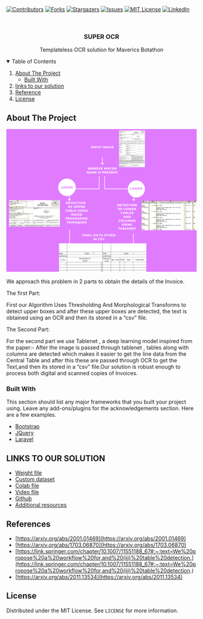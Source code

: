<!--
*** Thanks for checking out the Best-README-Template. If you have a suggestion
*** that would make this better, please fork the repo and create a pull request
*** or simply open an issue with the tag "enhancement".
*** Thanks again! Now go create something AMAZING! :D
-->



<!-- PROJECT SHIELDS -->
<!--
*** I'm using markdown "reference style" links for readability.
*** Reference links are enclosed in brackets [ ] instead of parentheses ( ).
*** See the bottom of this document for the declaration of the reference variables
*** for contributors-url, forks-url, etc. This is an optional, concise syntax you may use.
*** https://www.markdownguide.org/basic-syntax/#reference-style-links
-->
[![Contributors][contributors-shield]][contributors-url]
[![Forks][forks-shield]][forks-url]
[![Stargazers][stars-shield]][stars-url]
[![Issues][issues-shield]][issues-url]
[![MIT License][license-shield]][license-url]
[![LinkedIn][linkedin-shield]][linkedin-url]



<!-- PROJECT LOGO -->
<br />
<p align="center">
  
  <h3 align="center">SUPER OCR</h3>

  <p align="center">
    Templateless OCR solution for Maverics Botathon
    
  </p>
</p>



<!-- TABLE OF CONTENTS -->
<details open="open">
  <summary>Table of Contents</summary>
  <ol>
    <li>
      <a href="#about-the-project">About The Project</a>
      <ul>
        <li><a href="#built-with">Built With</a></li>
      </ul>
    </li>
    <li><a href="#links-to-our-solution">links to our solution</a></li>
    <li><a href="#references">Reference</a></li>
    <li><a href="#license">License</a></li>
   
    
  </ol>
</details>



<!-- ABOUT THE PROJECT -->
## About The Project

![Product Name Screen Shot](https://github.com/RajArPatra/Super-OCR/blob/master/input%20image%20(1).png)

We approach this problem in 2 parts to obtain  the details of the Invoice.

The first Part:

First our Algorithm Uses Thresholding And Morphological Transforms to detect upper boxes and after these upper boxes are detected, the text is obtained using an OCR and then its stored in a “csv” file.

The Second Part:

For the second part we use Tablenet , a deep learning model inspired from the paper:-
After the image is passed through tablenet , tables along with columns are detected which makes it easier to get the line data from the Central Table and after this these are passed through OCR to get the Text,and then its stored in a “csv” file.Our solution is robust enough to process both digital and scanned copies of Invoices.




### Built With

This section should list any major frameworks that you built your project using. Leave any add-ons/plugins for the acknowledgements section. Here are a few examples.
* [Bootstrap](https://getbootstrap.com)
* [JQuery](https://jquery.com)
* [Laravel](https://laravel.com)


## LINKS TO OUR SOLUTION
* [Weight file](https://drive.google.com/file/d/1Tz9Y2MaS60eTx7HVfs9jQ-ZW9E_cAvqf/view?usp=sharing)
* [Custom dataset](https://drive.google.com/file/d/1Tz9Y2MaS60eTx7HVfs9jQ-ZW9E_cAvqf/view?usp=sharing)
* [Colab file](https://colab.research.google.com/drive/1M58WvFQnr31LwGE-sceo_pauvQS39jxu?usp=sharing)
* [Video file](https://drive.google.com/file/d/1-apgY8D33nq20gM-QCwmZouoV7lVVApZ/view?usp=sharing)
* [Github](https://github.com/RajArPatra/Super-OCR)
* [Additional resources](https://drive.google.com/drive/folders/1TZHgGlCqzgw5s86DRNAVyxzjAY5h2lhU?usp=sharing)
   

## References
* [https://arxiv.org/abs/2001.01469](https://arxiv.org/abs/2001.01469)
* [https://arxiv.org/abs/1703.06870](https://arxiv.org/abs/1703.06870)
* [https://link.springer.com/chapter/10.1007/11551188_67#:~:text=We%20propose%20a%20workflow%20for,and%20(iii)%20table%20detection.](https://link.springer.com/chapter/10.1007/11551188_67#:~:text=We%20propose%20a%20workflow%20for,and%20(iii)%20table%20detection.)
* [https://arxiv.org/abs/2011.13534](https://arxiv.org/abs/2011.13534)





<!-- LICENSE -->
## License

Distributed under the MIT License. See `LICENSE` for more information.



<!-- CONTACT -->






<!-- MARKDOWN LINKS & IMAGES -->
<!-- https://www.markdownguide.org/basic-syntax/#reference-style-links -->
[contributors-shield]: https://img.shields.io/github/contributors/othneildrew/Best-README-Template.svg?style=for-the-badge
[contributors-url]: https://github.com/othneildrew/Best-README-Template/graphs/contributors
[forks-shield]: https://img.shields.io/github/forks/othneildrew/Best-README-Template.svg?style=for-the-badge
[forks-url]: https://github.com/othneildrew/Best-README-Template/network/members
[stars-shield]: https://img.shields.io/github/stars/othneildrew/Best-README-Template.svg?style=for-the-badge
[stars-url]: https://github.com/othneildrew/Best-README-Template/stargazers
[issues-shield]: https://img.shields.io/github/issues/othneildrew/Best-README-Template.svg?style=for-the-badge
[issues-url]: https://github.com/othneildrew/Best-README-Template/issues
[license-shield]: https://img.shields.io/github/license/othneildrew/Best-README-Template.svg?style=for-the-badge
[license-url]: https://github.com/othneildrew/Best-README-Template/blob/master/LICENSE.txt
[linkedin-shield]: https://img.shields.io/badge/-LinkedIn-black.svg?style=for-the-badge&logo=linkedin&colorB=555
[linkedin-url]: https://linkedin.com/in/othneildrew
[product-screenshot]: images/screenshot.png

